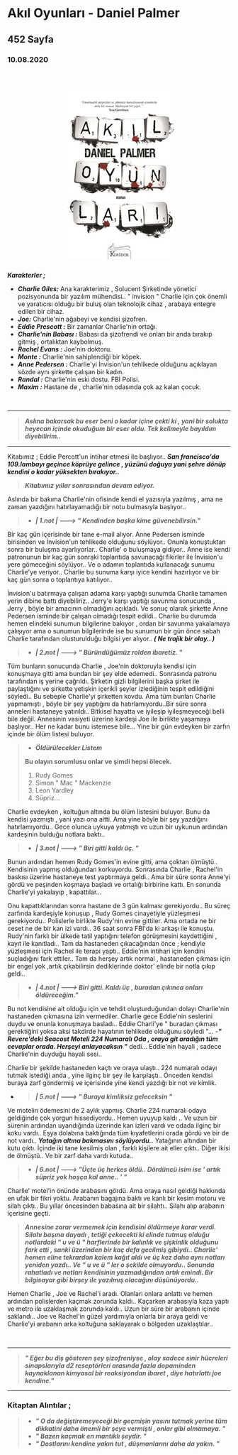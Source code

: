 

  
# Akıl Oyunları -  Daniel Palmer
## 452 Sayfa
### 10.08.2020


<br>


  <p align="center" style="padding: 10px">
    <img alt="Akıl-Oyunları" src="../images/03_akil_oyunlari.jpg" width="250">
    <br>
    


***Karakterler ;*** 
- ***Charlie Giles:*** Ana karakterimiz , Solucent Şirketinde yönetici pozisyonunda bir yazılım mühendisi.. " invision " Charlie  için çok önemli ve yaratıcısı olduğu bir buluş olan teknolojik cihaz , arabaya entegre edilen bir cihaz.
- ***Joe:*** Charlie'nin ağabeyi ve kendisi şizofren.
- ***Eddie Prescott :*** Bir zamanlar Charlie'nin ortağı.
- ***Charlie'nin Babası :*** Babası da şizofrendi ve onları bir anda bırakıp gitmiş , ortalıktan kaybolmuş. 
- ***Rachel Evans :*** Joe'nin doktoru.
- ***Monte :*** Charlie'nin sahiplendiği bir köpek.
- ***Anne Pedersen :*** Charlie'yi İnvision'un tehlikede olduğunu açıklayan sözde aynı şirkette çalışan bir kadın.
- ***Randal :*** Charlie'nin eski dostu. FBİ Polisi.
- ***Maxim :*** Hastane de , charlie'nin odasında çok az kalan çocuk.

<br>

____

> ***Aslına bakarsak bu eser beni o kadar içine çekti ki , yani bir solukta heyecan içinde okuduğum bir eser oldu. Tek kelimeyle bayıldım diyebilirim..***

___

Kitabımız ; Eddie Percott'un intihar etmesi ile başlıyor.. ***San francisco'da 109.lambayı geçince köprüye gelince , yüzünü doğuya yani şehre dönüp kendini o kadar yüksekten bırakıyor..***

> ***Kitabımız yıllar sonrasından devam ediyor.***

Aslında bir bakıma Charlie'nin ofisinde kendi el yazısıyla yazılmış , ama ne zaman yazdığını hatırlayamadığı bir notu bulmasıyla başlıyor.. 

> - ***| 1.not | ---> " Kendinden başka kime güvenebilirsin."***

Bir kaç gün içerisinde bir tane e-mail alıyor. Anne Pedersen isminde birisinden ve İnvision'un tehlikede olduğunu söylüyor.. Onunla  konuştuktan sonra bir buluşma ayarlıyorlar.. Charlie' o buluşmaya gidiyor.. Anne ise kendi patronunun bir kaç gün sonraki toplantıda savunacağı fikirler ile İnvision'u yere gömeceğini söylüyor.. Ve o adamın toplantıda kullanacağı sunumu Charlie'ye veriyor.. Charlie bu sunuma karşı iyice kendini hazırlıyor ve bir kaç gün sonra o toplantıya katılıyor.. 

İnvision'u batırmaya çalışan adama karşı yaptığı sunumda Charlie tamamen yerin dibine battı diyebiliriz.. Jerry'e karşı yaptığı savunma sonucunda , Jerry , böyle bir amacının olmadığını açıkladı. Ve sonuç olarak şirkette Anne Pedersen isminde bir çalışan olmadığı tespit edildi.. Charlie bu durumda hemen elindeki sunumun bilgilerine bakıyor , ordan bir savunma yakalamaya çalışıyor ama o sunumun bilgilerinde ise bu sunumun bir gün önce sabah Charlie tarafından olusturulduğu bilgisi yer alıyor..
  ***( Ne trajik bir olay.. )***  

> - ***| 2.not | ---> " Büründüğümüz rolden ibaretiz. "***

Tüm bunların sonucunda Charlie , Joe'nin doktoruyla kendisi için konuşmaya gitti ama bundan bir şey elde edemedi.. Sonrasında patronu tarafından iş yerine çağrıldı. Şirketin gizli bilgilerini başka şirket ile paylaştığını ve şirkette yetişkin içerikli şeyler izlediğinin tespit edildiğini söyledi.. Bu sebeple Charlie'yi şirketten kovdu. Ama tüm bunları Charlie yapmamıştı , böyle bir şey yaptığını da hatırlamıyordu..Bir süre sonra anneleri hastaneye yatırıldı.. Bitkisel hayatta ve iyileşip iyileşmeyeceği belli bile değil. Annesinin vasiyeti üzerine kardeşi Joe ile birlikte yaşamaya başlıyor.. Her ne kadar bunu istemese bile... Yine bir gün evdeyken bir zarfın içinde bir ölüm listesi buluyor.

> - ***Öldürülecekler Listem*** <br> 
> 
> **Bu olayın sorumlusu onlar ve şimdi hepsi ölecek.**
> 1. Rudy Gomes	
> 2. Simon " Mac " Mackenzie
> 3. Leon Yardley
> 4. Süpriz...

Charlie evdeyken , koltuğun altında bu ölüm listesini buluyor. Bunu da kendisi yazmıştı , yani yazı ona aitti. Ama yine böyle bir şey yazdığını hatırlamıyordu.. Gece olunca uykuya yatmıştı ve uzun bir uykunun ardından kardeşinin bulduğu notlara baktı..

> - ***| 3.not | ---> " Biri gitti kaldı üç. "***

Bunun ardından hemen Rudy Gomes'in evine gitti, ama çoktan ölmüştü..  Kendisinin yapmış olduğundan korkuyordu. Sonrasında Charlie , Rachel'in baskısı üzerine hastaneye test yaptırmaya geldi.. Ama bir süre sonra Anne'yi gördü ve peşinden koşmaya başladı ve ortalığı birbirine kattı. En sonunda Charlie'yi yakalayıp , kapattılar...

Onu kapattıklarından sonra hastane de 3 gün kalması gerekiyordu.. Bu süreç zarfında kardeşiyle konuşup , Rudy Gomes cinayetiyle yüzleşmesi gerekiyordu.. Polislerle birlikte Rudy'nin evine gittiler. Ama ortada ne bir ceset ne de bir kan izi vardı.. 36 saat sonra FBİ'da ki arkaşı ile konuştu. Rudy'nin farklı bir ülkede tatil yaptığını telefon görüşmesini kaydettiğini , kayıt ile kanıtladı.. Tam da hastaneden çıkacağından önce ; kendiyle yüzleşmesi için Rachel ile terapi yaptı.. Eddie'nin intihari için kendini suçladığını fark ettiler..
 Tam da herşey artık normal , hastaneden çıkması için bir engel yok ,artık çıkabilirsin dediklerinde doktor' elinde bir notla çıkıp geldi..

> - ***| 4.not | ---> Biri gitti. Kaldı üç , buradan çıkınca onları öldüreceğim."***

Bu not kendisine ait olduğu için ve tehdit oluşturduğundan dolayı Charlie'nin hastaneden çıkmasına izin vermediler. Charlie gece Eddie'nin seslerini duydu ve onunla konuşmaya basladı.. Eddie Charli'ye " buradan çıkması gerektiğini yoksa aksi takdirde hayatının tehlikede olduğunu söyledi "... -***" Revere'deki Seacost Moteli 224 Numaralı Oda , oraya git aradığın tüm cevaplar orada. Herşeyi anlayacaksın "*** dedi... Eddie'nin hayali , sadece Charlie'nin duyduğu hayali sesi..

Charlie bir şekilde hastaneden kaçtı ve oraya ulaştı.. 224 numaralı odayı tutmak istediği anda , yine ilginç bir şey ile karşılaştı.. Önceden kendisi  buraya zarf göndermiş ve içerisinde yine kendi yazdığı bir not ve kimlik.

- > ***| 5.not | ---> " Buraya kimliksiz geleceksin "***

Ve motelin ödemesini de 2 aylık yapmış. Charlie 224 numaralı odaya geldiğinde çok yorgun hissediyordu.. Hemen uyuyup kaldı .. Ve uzun bir sürenin ardından uyandığında üzerinde kan izleri vardı ve odada ilginç bir koku vardı.. Eşya dolabına baktığında tüm kıyafetlerini orada gördü ve bir de not vardı.. ***Yatağın altına bakmasını söylüyordu..*** Yatağının altından bir kutu çıktı. İçinde iki tane kesilmiş olan , farklı kişilere ait eller çıktı.. Diğer ikisi de ölmüştü.. Ve bir zarf daha vardı kutuda..

> - ***| 6.not | ---> "Üçte üç herkes öldü.. Dördüncü isim ise ' artık süpriz yok hoşça kal anne.. ' "***

Charlie' motel'in önünde arabasını gördü. Ama oraya nasıl geldiği hakkında en ufak bir fikri yoktu. Arabanın bagajına baktı ve kanlı bir kesim motoru ve silah çıktı.. Bu yıllar öncesinden babasına ait bir silahtı.. Silahı alıp arabanın içerisine geçti. 

> ***Annesine zarar vermemek için kendisini öldürmeye karar verdi. Silahı başına dayadı , tetiği çekecekti ki elinde tutmuş olduğu notlardaki " u ve ü " harflerinde bir kalınlık ve şişkinlik olduğunu fark etti , sanki üzerinden bir kaç defa gecilmiş gibiydi.. Charlie' hemen eline tekrardan kalem kağıt aldı ve üç kez daha aynı notları yeniden yazdı.. Ve " u ve ü " ler o şekilde olmuyordu.. Sonunda rahatladı ve notları kendisinin yazmadığından artık emindi. Bir bilgisayar gibi birşey ile yazılmış  olacağını düşünüyordu..***



Hemen Charlie , Joe ve Rachel'i aradı. Olanları onlara anlattı ve hemen ardından polislerden kaçmak zorunda kaldı.. Kaçarken arabasıyla kaza yaptı ve metro ile uzaklaşmak zorunda kaldı.. Uzun bir süre bir arabanın içinde saklandı.. Joe ve Rachel'in güzel yardımıyla onlarla bir araya geldi ve Charlie'yi arabanın arka koltuğuna saklayarak o bölgeden uzaklaştılar..







<br>

___

> ***" Eğer bu diş gösteren şey şizofreniyse , olay sadece sinir hücreleri sinapslarıyla d2 reseptörleri arasında fazla dopaminden kaynaklanan kimyasal bir reaksiyondan ibaret , diye hatırlattı joe kendine."***

___


### Kitaptan Alıntılar ;

> - ***" O da değiştiremeyeceği bir geçmişin yasını tutmak yerine tüm dikkatini daha önemli bir şeye vermişti , onlar gibi  olmamaya. "***
> - ***" Bazen kaçmak en mantıklı şeydir. "***
> - ***" Dostlarını kendine yakın tut , düşmanlarını daha da yakın. "***